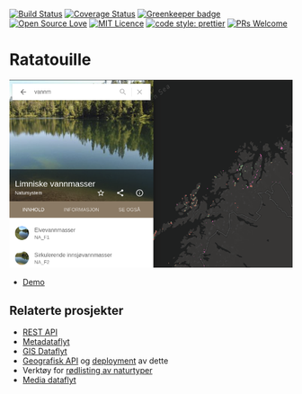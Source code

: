 [![Build Status](https://travis-ci.org/Artsdatabanken/ratatouille.svg?branch=master)](https://travis-ci.org/Artsdatabanken/ratatouille)
[![Coverage Status](https://coveralls.io/repos/github/Artsdatabanken/ratatouille/badge.svg?branch=master)](https://coveralls.io/github/Artsdatabanken/ratatouille?branch=master)
[![Greenkeeper badge](https://badges.greenkeeper.io/Artsdatabanken/ratatouille.svg)](https://greenkeeper.io/)
[![Open Source Love](https://badges.frapsoft.com/os/v2/open-source.svg?v=103)](https://github.com/ellerbrock/open-source-badges/)
[![MIT Licence](https://badges.frapsoft.com/os/mit/mit.svg?v=103)](https://opensource.org/licenses/mit-license.php)
[![code style: prettier](https://img.shields.io/badge/code_style-prettier-ff69b4.svg?style=flat-square)](https://github.com/prettier/prettier)
[![PRs Welcome](https://img.shields.io/badge/PRs-welcome-brightgreen.svg)](CONTRIBUTING.md#pull-requests)

# Ratatouille

[![Screenshot](doc/screenshot.png 'ratatouille screenshot')](https://naturinorge.firebaseapp.com/)

- [Demo](https://naturinorge.firebaseapp.com/)

## Relaterte prosjekter

- [REST API](https://github.com/Artsdatabanken/ogapi)
- [Metadataflyt](https://github.com/artsdatabanken/kverna)
- [GIS Dataflyt](https://github.com/artsdatabanken/grunnkart-dataflyt)
- [Geografisk API](https://github.com/Artsdatabanken/rasterQ) og [deployment](https://github.com/Artsdatabanken/rasterUploader) av dette
- Verktøy for [rødlisting av naturtyper](https://github.com/Artsdatabanken/natty)
- [Media dataflyt](https://github.com/Artsdatabanken/ografika)

